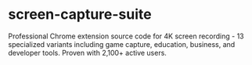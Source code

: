 # screen-capture-suite
Professional Chrome extension source code for 4K screen recording - 13 specialized variants including game capture, education, business, and developer tools. Proven with 2,100+ active users.

